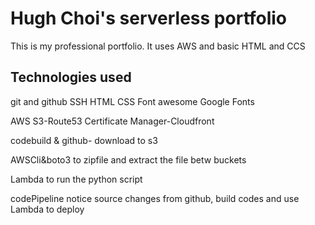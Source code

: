 # Hugh Choi's serverless portfolio

This is my professional portfolio. It uses AWS and basic HTML and CCS

## Technologies used

git and github
SSH
HTML
CSS
Font awesome
Google Fonts

AWS
S3-Route53
Certificate Manager-Cloudfront

codebuild & github- download to s3

AWSCli&boto3 to zipfile and extract the file betw buckets

Lambda to run the python script

codePipeline notice source changes from github, build codes and use Lambda to deploy 
